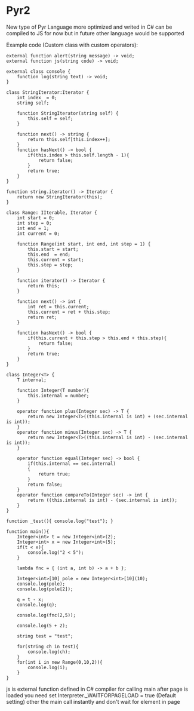 # Pyr2
New type of Pyr Language more optimized and writed in C# can be compiled to JS for now but in future other language would be supported

Example code (Custom class with custom operators):
```
external function alert(string message) -> void;
external function js(string code) -> void;

external class console {
	function log(string text) -> void;
}

class StringIterator:Iterator {
	int index  = 0;
	string self;
	
	function StringIterator(string self) {
		this.self = self;
	}
	
	function next() -> string {
		return this.self[this.index++];
	}
	function hasNext() -> bool {
		if(this.index > this.self.length - 1){
			return false;
		}
		return true;
	}
}

function string.iterator() -> Iterator {
	return new StringIterator(this);
}

class Range: IIterable, Iterator {
	int start = 0;
	int step = 0;
	int end = 1;
	int current = 0;
	
	function Range(int start, int end, int step = 1) {
		this.start = start;
		this.end  = end;
		this.current = start;
		this.step = step;
	}
	
	function iterator() -> Iterator {
		return this;
	}
	
	function next() -> int {
		int ret = this.current;
		this.current = ret + this.step;
		return ret;
	}
	
	function hasNext() -> bool {
		if(this.current + this.step > this.end + this.step){
			return false;
		}
		return true;
	}
}

class Integer<T> {
	T internal;
	
	function Integer(T number){
		this.internal = number;
	}
	
	operator function plus(Integer sec) -> T {
		return new Integer<T>((this.internal is int) + (sec.internal is int));
	}
	operator function minus(Integer sec) -> T {
		return new Integer<T>((this.internal is int) - (sec.internal is int));
	}
	
	operator function equal(Integer sec) -> bool {
		if(this.internal == sec.internal)
		{
			return true;
		}
		return false;
	}
	operator function compareTo(Integer sec) -> int {
		return ((this.internal is int) - (sec.internal is int));
	}
}

function _test(){ console.log("test"); }

function main(){
	Integer<int> t = new Integer<int>(2);
	Integer<int> x = new Integer<int>(5);
	if(t < x){
		console.log("2 < 5");
	}
	
	lambda fnc = { (int a, int b) -> a + b };
	
	Integer<int>[10] pole = new Integer<int>[10](10);
	console.log(pole);
	console.log(pole[2]);
	
	q = t - x;
	console.log(q);
	
	console.log(fnc(2,5));
	
	console.log(5 + 2);
	
	string test = "test";
	
	for(string ch in test){
		console.log(ch);
	}
	for(int i in new Range(0,10,2)){
		console.log(i);
	}
}
```

js is external function defined in C# compiler
for calling main after page is loaded you need set Interpreter._WAITFORPAGELOAD = true (Default setting)
other the main call instantly and don't wait for element in page
